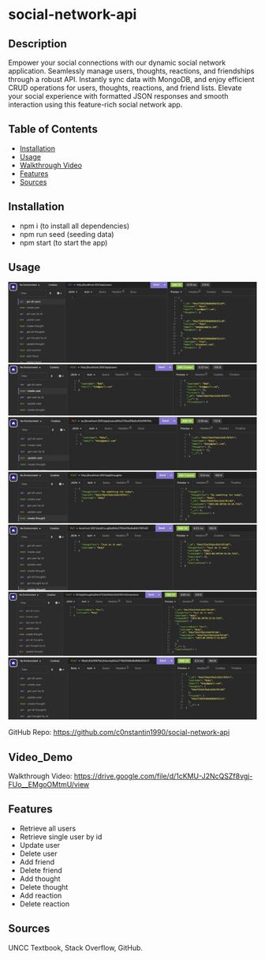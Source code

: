 # social-network-api

## Description

Empower your social connections with our dynamic social network application. Seamlessly manage users, thoughts, reactions, and friendships through a robust API. Instantly sync data with MongoDB, and enjoy efficient CRUD operations for users, thoughts, reactions, and friend lists. Elevate your social experience with formatted JSON responses and smooth interaction using this feature-rich social network app.

## Table of Contents

- [Installation](#installation)
- [Usage](#usage)
- [Walkthrough Video](#Video_Demo)
- [Features](#Features)
- [Sources](#sources)

## Installation

- npm i (to install all dependencies)
- npm run seed (seeding data)
- npm start (to start the app)

## Usage

![All Users](/screenshots/all_users.jpeg)
![Create user](/screenshots/create_user.jpeg)
![Update user](/screenshots/update_user.jpeg)
![Create thought](/screenshots/create_thought.jpeg)
![Update thought](/screenshots/update_thought.jpeg)
![Add reaction](/screenshots/add_reaction.jpeg)
![Add friend](/screenshots/add_friend.jpeg)

GitHub Repo: https://github.com/c0nstantin1990/social-network-api

## Video_Demo

Walkthrough Video: https://drive.google.com/file/d/1cKMU-J2NcQSZf8vgj-FUo__EMgoOMtmU/view

## Features

- Retrieve all users
- Retrieve single user by id
- Update user
- Delete user
- Add friend
- Delete friend
- Add thought
- Delete thought
- Add reaction
- Delete reaction

## Sources

UNCC Textbook, Stack Overflow, GitHub.
